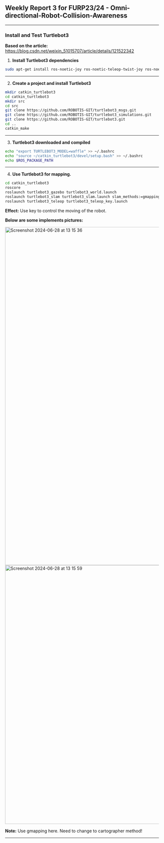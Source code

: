 ## Weekly Report 3 for FURP23/24 - Omni-directional-Robot-Collision-Awareness

---

### Install and Test Turtlebot3 

**Based on the article:** https://blog.csdn.net/weixin_51015707/article/details/121522342

1. **Install Turtlebot3 dependencies**
    
```bash
sudo apt-get install ros-noetic-joy ros-noetic-teleop-twist-joy ros-noetic-teleop-twist-keyboard ros-noetic-laser-proc ros-noetic-rgbd-launch ros-noetic-depthimage-to-laserscan ros-noetic-rosserial-arduino ros-noetic-rosserial-python ros-noetic-rosserial-server ros-noetic-rosserial-client ros-noetic-rosserial-msgs ros-noetic-amcl ros-noetic-map-server ros-noetic-move-base ros-noetic-urdf ros-noetic-xacro  ros-noetic-compressed-image-transport ros-noetic-rqt-image-view ros-noetic-gmapping ros-noetic-navigation  ros-noetic-interactive-markers rviz
 ```

---


2. **Create a project and install Turtlebot3**

```bash
mkdir catkin_turtlebot3
cd catkin_turtlebot3
mkdir src
cd src
git clone https://github.com/ROBOTIS-GIT/turtlebot3_msgs.git
git clone https://github.com/ROBOTIS-GIT/turtlebot3_simulations.git
git clone https://github.com/ROBOTIS-GIT/turtlebot3.git
cd ..
catkin_make
```

---

3. **Turtlebot3 downloaded and compiled**
```bash
echo "export TURTLEBOT3_MODEL=waffle" >> ~/.bashrc
echo "source ~/catkin_turtlebot3/devel/setup.bash" >> ~/.bashrc
echo $ROS_PACKAGE_PATH

```

---

4. **Use Turtlebot3 for mapping.**
```bash
cd catkin_turtlebot3
roscore
roslaunch turtlebot3_gazebo turtlebot3_world.launch
roslaunch turtlebot3_slam turtlebot3_slam.launch slam_methods:=gmapping
roslaunch turtlebot3_teleop turtlebot3_teleop_key.launch
```
**Effect:** Use key to control the moving of the robot.

**Below are some implements pictures:**

<img width="1109" alt="Screenshot 2024-06-28 at 13 15 36" src="https://github.com/FURP-2023-2024/Endong-Dai---Weekly-Report/assets/172376395/f571fd5b-1173-4024-b2e0-ab24729e80f2">
<img width="849" alt="Screenshot 2024-06-28 at 13 15 59" src="https://github.com/FURP-2023-2024/Endong-Dai---Weekly-Report/assets/172376395/6acb2d4d-09d8-4d16-b962-99c4ada07498">

**Note:** Use gmapping here. Need to change to cartographer method!

---
